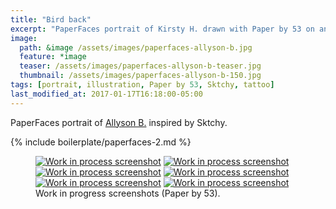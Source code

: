 ```yaml
---
title: "Bird back"
excerpt: "PaperFaces portrait of Kirsty H. drawn with Paper by 53 on an iPad."
image: 
  path: &image /assets/images/paperfaces-allyson-b.jpg 
  feature: *image
  teaser: /assets/images/paperfaces-allyson-b-teaser.jpg
  thumbnail: /assets/images/paperfaces-allyson-b-150.jpg
tags: [portrait, illustration, Paper by 53, Sktchy, tattoo]
last_modified_at: 2017-01-17T16:18:00-05:00
---
```


PaperFaces portrait of [Allyson B.](http://sktchy.com/NogM0C) inspired by Sktchy.

{% include boilerplate/paperfaces-2.md %}

<figure class="third">
	<a href="{{ site.url }}/assets/images/paperfaces-allyson-b-process-1-lg.jpg"><img src="{{ site.url }}/assets/images/paperfaces-allyson-b-process-1-600.jpg" alt="Work in process screenshot"></a>
	<a href="{{ site.url }}/assets/images/paperfaces-allyson-b-process-2-lg.jpg"><img src="{{ site.url }}/assets/images/paperfaces-allyson-b-process-2-600.jpg" alt="Work in process screenshot"></a>
	<a href="{{ site.url }}/assets/images/paperfaces-allyson-b-process-3-lg.jpg"><img src="{{ site.url }}/assets/images/paperfaces-allyson-b-process-3-600.jpg" alt="Work in process screenshot"></a>
	<a href="{{ site.url }}/assets/images/paperfaces-allyson-b-process-4-lg.jpg"><img src="{{ site.url }}/assets/images/paperfaces-allyson-b-process-4-600.jpg" alt="Work in process screenshot"></a>
	<a href="{{ site.url }}/assets/images/paperfaces-allyson-b-process-5-lg.jpg"><img src="{{ site.url }}/assets/images/paperfaces-allyson-b-process-5-600.jpg" alt="Work in process screenshot"></a>
	<a href="{{ site.url }}/assets/images/paperfaces-allyson-b-process-6-lg.jpg"><img src="{{ site.url }}/assets/images/paperfaces-allyson-b-process-6-600.jpg" alt="Work in process screenshot"></a>
	<figcaption>Work in progress screenshots (Paper by 53).</figcaption>
</figure>
